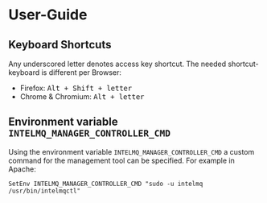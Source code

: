 # User-Guide

## Keyboard Shortcuts

Any underscored letter denotes access key shortcut. The needed shortcut-keyboard is different per Browser:
* Firefox: <kbd>Alt + Shift + letter</kbd>
* Chrome & Chromium: <kbd>Alt + letter</kbd>

## Environment variable `INTELMQ_MANAGER_CONTROLLER_CMD`

Using the environment variable `INTELMQ_MANAGER_CONTROLLER_CMD` a custom command for the management tool can be specified. For example in Apache:

```
SetEnv INTELMQ_MANAGER_CONTROLLER_CMD "sudo -u intelmq /usr/bin/intelmqctl"
```
